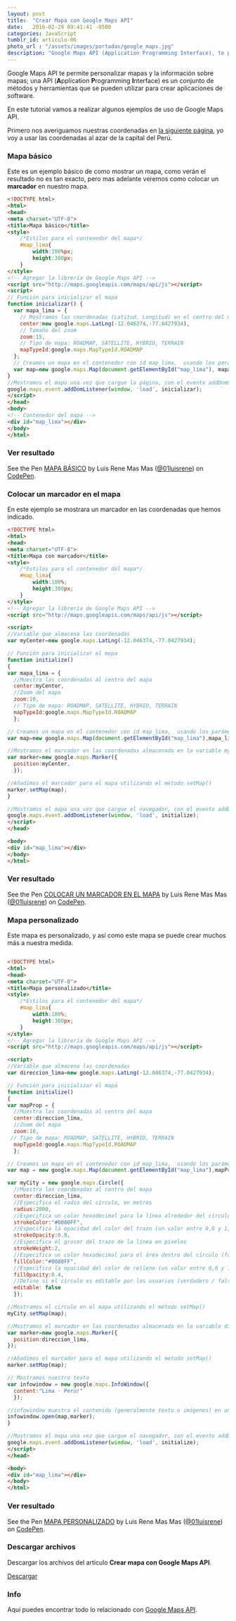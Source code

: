 ```yaml
---
layout: post
title:  "Crear Mapa con Google Maps API"
date:   2016-02-29 09:41:41 -0500
categories: JavaScript
tumblr_id: articulo-06
photo_url : "/assets/images/portadas/google_maps.jpg"
description: "Google Maps API (Application Programming Interface), te permite mostrar mapas, personalizar mapas y la información sobre mapas"
---
```

Google Maps API te permite personalizar mapas y la información sobre mapas; una API (**A**pplication **P**rogramming **I**nterface) es un conjunto de métodos y herramientas que se pueden utilizar para crear aplicaciones de software.

En este tutorial vamos a realizar algunos ejemplos de uso de Google Maps API.

Primero nos averiguamos nuestras coordenadas en <a class="link" href="http://www.coordenadas-gps.com/" target="_blank" rel="nofollow">la siguiente página</a>, yo voy a usar las coordenadas al azar de la capital del Perú.

### Mapa básico

Este es un ejemplo básico de como mostrar un mapa, como verán el resultado no es tan exacto, pero mas adelante veremos como colocar un **marcador** en nuestro mapa.

```html
<!DOCTYPE html>
<html>
<head>
<meta charset="UTF-8">
<title>Mapa básico</title>
<style>
	/*Estilos para el contenedor del mapa*/
	#map_lima{
		width:100%px;
		height:380px;
	}
</style>
<!-- Agregar la librería de Google Maps API -->
<script src="http://maps.googleapis.com/maps/api/js"></script>
<script>
// Función para inicializar el mapa
function inicializar() {
  var mapa_lima = {
  	// Mostramos las coordenadas (Latitud, Longitud) en el centro del mapa
    center:new google.maps.LatLng(-12.046374,-77.0427934),
    // Tamaño del zoom
    zoom:15,
    // Tipo de mapa: ROADMAP, SATELLITE, HYBRID, TERRAIN 
    mapTypeId:google.maps.MapTypeId.ROADMAP
  };
  // Creamos un mapa en el contenedor con id map_lima,  usando los parámetros de la variable mapa_lima
  var map=new google.maps.Map(document.getElementById("map_lima"), mapa_lima);
}
//Mostramos el mapa una vez que cargue la página, con el evento addDomListener de Google Maps API
google.maps.event.addDomListener(window, 'load', inicializar);
</script>
</head>
<body>
<!-- Contenedor del mapa -->
<div id="map_lima"></div>
</body>
</html>
```

### Ver resultado

<p data-height="430" data-theme-id="0" data-slug-hash="MywdZW" data-default-tab="result" data-user="01luisrene" class="codepen">See the Pen <a href="http://codepen.io/01luisrene/pen/MywdZW/">MAPA BÁSICO</a> by Luis Rene Mas Mas (<a href="http://codepen.io/01luisrene">@01luisrene</a>) on <a href="http://codepen.io">CodePen</a>.</p>

### Colocar un marcador en el mapa

En este ejemplo se mostrara un marcador en las coordenadas que hemos indicado.

```html
<!DOCTYPE html>
<html>
<head>
<meta charset="UTF-8">
<title>Mapa con marcador</title>
<style>
	/*Estilos para el contenedor del mapa*/
	#map_lima{
		width:100%;
		height:380px;
	}
</style>
<!-- Agregar la librería de Google Maps API -->
<script src="http://maps.googleapis.com/maps/api/js"></script>

<script>
//Variable que almacena las coordenadas
var myCenter=new google.maps.LatLng(-12.046374,-77.0427934);

// Función para inicializar el mapa
function initialize()
{
var mapa_lima = {
  //Muestra las coordenadas al centro del mapa
  center:myCenter,
  //Zoom del mapa 
  zoom:10,
  // Tipo de mapa: ROADMAP, SATELLITE, HYBRID, TERRAIN 
  mapTypeId:google.maps.MapTypeId.ROADMAP
  };

// Creamos un mapa en el contenedor con id map_lima,  usando los parámetros de la variable mapa_lima
var map=new google.maps.Map(document.getElementById("map_lima"),mapa_lima);

//Mostramos el marcador en las coordenadas almacenada en la variable myCenter
var marker=new google.maps.Marker({
  position:myCenter,
  });

//Añadimos el marcador para el mapa utilizando el método setMap()
marker.setMap(map);
}

//Mostramos el mapa una vez que cargue el navegador, con el evento addDomListener de Google Maps API
google.maps.event.addDomListener(window, 'load', initialize);
</script>
</head>

<body>
<div id="map_lima"></div>
</body>
</html>
```

### Ver resultado

<p data-height="430" data-theme-id="0" data-slug-hash="pyJmmz" data-default-tab="result" data-user="01luisrene" class="codepen">See the Pen <a href="http://codepen.io/01luisrene/pen/pyJmmz/"> COLOCAR UN MARCADOR EN EL MAPA</a> by Luis Rene Mas Mas (<a href="http://codepen.io/01luisrene">@01luisrene</a>) on <a href="http://codepen.io">CodePen</a>.</p>

### Mapa personalizado
 
 Este mapa es personalizado, y así como este mapa se puede crear muchos más a nuestra medida.

```html

<!DOCTYPE html>
<html>
<head>
<meta charset="UTF-8">
<title>Mapa personalizado</title>
<style>
	/*Estilos para el contenedor del mapa*/
	#map_lima{
		width:100%;
		height:380px;
	}
</style>
<!-- Agregar la librería de Google Maps API -->
<script src="http://maps.googleapis.com/maps/api/js"></script>

<script>
//Variable que almacena las coordenadas
var direccion_lima=new google.maps.LatLng(-12.046374,-77.0427934);

// Función para inicializar el mapa
function initialize()
{
var mapProp = {
  //Muestra las coordenadas al centro del mapa
  center:direccion_lima,
  //Zoom del mapa 
  zoom:10,
 // Tipo de mapa: ROADMAP, SATELLITE, HYBRID, TERRAIN 
  mapTypeId:google.maps.MapTypeId.ROADMAP
  };

// Creamos un mapa en el contenedor con id map_lima,  usando los parámetros de la variable mapProp
var map = new google.maps.Map(document.getElementById("map_lima"),mapProp);

var myCity = new google.maps.Circle({
  //Muestra las coordenadas al centro del mapa
  center:direccion_lima,
  //Especifica el radio del círculo, en metros
  radius:2000,
  //Especifica un color hexadecimal para la línea alrededor del círculo (formato: "#FFFFFF")
  strokeColor:"#0080FF",
  //Especifica la opacidad del color del trazo (un valor entre 0,0 y 1,0)
  strokeOpacity:0.8,
  //Especifica el grosor del trazo de la línea en píxeles
  strokeWeight:2,
  //Especifica un color hexadecimal para el área dentro del círculo (formato: "#FFFFFF")
  fillColor:"#0080FF",
  //Especifica la opacidad del color de relleno (un valor entre 0,0 y 1,0)
  fillOpacity:0.4,
  //Define si el círculo es editable por los usuarios (verdadero / falso)
  editable: false
  });

//Mostramos el circulo en el mapa utilizando el método setMap()
myCity.setMap(map);

//Mostramos el marcador en las coordenadas almacenada en la variable direccion_lima
var marker=new google.maps.Marker({
  position:direccion_lima,
});

//Añadimos el marcador para el mapa utilizando el método setMap()
marker.setMap(map);

// Mostramos nuestro texto
var infowindow = new google.maps.InfoWindow({
  content:"Lima - Perú!"
  });

//infowindow muestra el contenido (generalmente texto o imágenes) en una ventana emergente por encima del mapa
infowindow.open(map,marker);
}

//Mostramos el mapa una vez que cargue el navegador, con el evento addDomListener de Google Maps API
google.maps.event.addDomListener(window, 'load', initialize);
</script>
</head>

<body>
<div id="map_lima"></div>
</body>
</html>
```

### Ver resultado

<p data-height="430" data-theme-id="0" data-slug-hash="GZJabB" data-default-tab="result" data-user="01luisrene" class="codepen">See the Pen <a href="http://codepen.io/01luisrene/pen/GZJabB/">MAPA PERSONALIZADO</a> by Luis Rene Mas Mas (<a href="http://codepen.io/01luisrene">@01luisrene</a>) on <a href="http://codepen.io">CodePen</a>.</p>

### Descargar archivos

Descargar los archivos del artículo **Crear mapa con Google Maps API**.

<a class="btn btn-link" href="https://gist.github.com/01luisrene/eee62d63fbe07c42ac3c/archive/a3add647ea1a28f6ed4cba13814824856a40e938.zip" target="_blank" rel="nofollow">Descargar</a>

### Info

Aquí puedes encontrar todo lo relacionado con <a class="link" href="http://www.w3schools.com/googleapi/default.asp" rel="nofollow">Google Maps API</a>.
